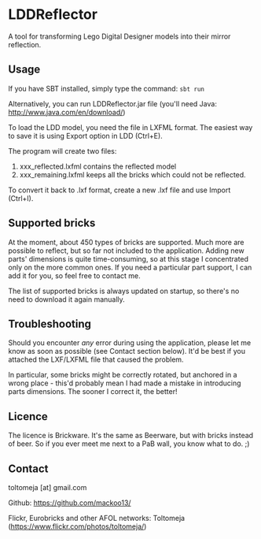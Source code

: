 # LDDReflector
A tool for transforming Lego Digital Designer models into their mirror reflection.

## Usage
If you have SBT installed, simply type the command:
`sbt run`

Alternatively, you can run LDDReflector.jar file (you'll need Java: http://www.java.com/en/download/)

To load the LDD model, you need the file in LXFML format. The easiest way to save it is using Export option in LDD (Ctrl+E).

The program will create two files:

1. xxx_reflected.lxfml contains the reflected model
2. xxx_remaining.lxfml keeps all the bricks which could not be reflected.

To convert it back to .lxf format, create a new .lxf file and use Import (Ctrl+I).

## Supported bricks

At the moment, about 450 types of bricks are supported. Much more are possible to reflect, but so far not included to the application.
Adding new parts' dimensions is quite time-consuming, so at this stage I concentrated only on the more common ones.
If you need a particular part support, I can add it for you, so feel free to contact me.

The list of supported bricks is always updated on startup, so there's no need to download it again manually.

## Troubleshooting
Should you encounter *any* error during using the application, please let me know as soon as possible (see Contact section below).
It'd be best if you attached the LXF/LXFML file that caused the problem.

In particular, some bricks might be correctly rotated, but anchored in a wrong place - this'd probably mean I had made a mistake in introducing parts dimensions.
The sooner I correct it, the better!

## Licence
The licence is Brickware. It's the same as Beerware, but with bricks instead of beer.
So if you ever meet me next to a PaB wall, you know what to do. ;)

## Contact
toltomeja [at] gmail.com

Github: https://github.com/mackoo13/

Flickr, Eurobricks and other AFOL networks: Toltomeja (https://www.flickr.com/photos/toltomeja/)
